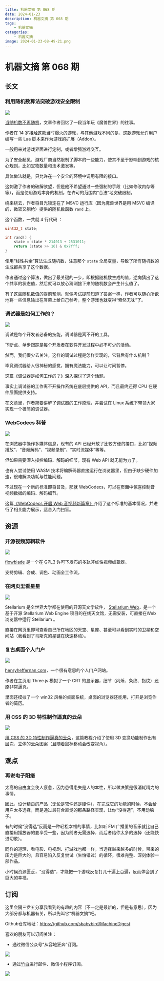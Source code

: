 ```yaml
---
title: 机器文摘 第 068 期
date: 2024-01-23
description: 机器文摘 第 068 期
tags: 
    - 机器文摘
categories:
    - 机器文摘
image: 2024-01-23-08-49-21.png
---
```

# 机器文摘 第 068 期

## 长文
### 利用随机数算法突破游戏安全限制
![](2024-01-23-08-47-28.png)

[当随机数不再随机](https://orlp.net/blog/when-random-isnt/)，文章作者回忆了一段当年玩《魔兽世界》的往事。

作者在 14 岁接触这款当时爆火的游戏，与其他游戏不同的是，这款游戏允许用户编写一些 Lua 脚本来作为游戏的扩展（Addon）。

一般用来对游戏界面进行定制，或者增强游戏交互。

为了安全起见，游戏厂商当然限制了脚本的一些能力，使其不至于影响到游戏的核心规则，比如宝物数量和法术激发等。

具体做法就是，只允许在一个安全的环境中调用有限的接口。

这刺激了作者的破解欲望，但是他不希望通过一些强制的手段（比如修改内存等等），而是使用游戏本身的机制，在许可的范围内“合法”地突破限制。

绕来绕去，作者将目光锁定在了 MSVC 运行库（因为魔兽世界是用 MSVC 编译的，微软又躺枪）提供的随机数函数 `rand` 上。

这个函数，一共就 4 行代码 ：
```c
uint32_t state;

int rand() {
    state = state * 214013 + 2531011;
    return (state >> 16) & 0x7fff;
}
```

使用“线性共余”算法生成随机数，注意那个 `state` 全局变量，导致了所有随机数的生成都共享了这个数据。

作者通过这个算法，做出了最关键的一步，即根据随机数生成的值，逆向猜出了这个共享的状态值，然后就可以放心猜测接下来的随机数会产生什么值了。

有了这些随机数值的提前预测，就像考试提前知道了答案一样，作者可以随心所欲地将一些信息输出在屏幕上给自己参考，整个游戏也就变得“索然无味”了。

### 调试器是如何工作的？
![](2024-01-23-08-47-46.png)

调试是每个开发者必备的技能，调试器是离不开的工具。

下断点、单步跟踪是每个开发者在软件开发过程中必不可少的活动。

然而，我们很少去关注，这样的调试过程是怎样实现的，它背后有什么机制？

毕竟调试器给人很神秘的感觉，拥有魔法能力，可以让时间暂停。

这篇[《调试器是如何工作的？》](http://www.alexonlinux.com/how-debugger-works)深入探讨了这个话题。

事实上调试器的工作离不开操作系统在底层提供的 API，而且最终还得 CPU 在硬件层面提供支持。

在文章里，作者简要讲解了调试器的工作原理，并尝试在 Linux 系统下带领大家实现一个极简的调试器。

### WebCodecs 科普
![](2024-01-23-08-49-03.png)

在浏览器中操作多媒体信息，现有的 API 已经开放了比较方便的接口，比如“视频播放”、“音频解码”、“视频录制”、“实时流媒体”等等。

但如果需要深入操控编码、解码的细节，现有 Web API 就无能为力了。

也有人尝试使用 WASM 技术将编解码器直接运行在浏览器里，但由于缺少硬件加速，很难解决功耗与性能问题。

不过现在一个新的标准即将普及，那就 WebCodecs，可以在页面中惊喜控制音视频数据的编码、解码细节。

这篇[《WebCodecs 开启 Web 音视频新篇章》](https://hughfenghen.github.io/posts/2023/10/06/webcodecs-new-era-for-media-on-the-web/)介绍了这个标准的基本情况，并进行了相关能力展示，适合入门扫盲。
​​​

## 资源
### 开源视频剪辑软件
![](2024-01-23-08-49-21.png)

[flowblade](https://jliljebl.github.io/flowblade/) 是一个在 GPL3 许可下发布的多轨非线性视频编辑器。

支持剪辑、合成、调色、动画全工作流。 ​​​

### 在网页里看星星
![](2024-01-23-08-49-32.png)

Stellarium 是全世界大学都在使用的开源天文学软件， [Stellarium Web](https://stellarium-web.org/)，是一个基于开源 Stellarium Web Engine 项目的在线天文馆，无需安装，可直接在Web 浏览器中运行 Stellarium 。

直接在网页里即可查看自己所在地区的天空、星座、甚至可以看到实时的卫星和空间站（我看到了马斯克的星链在快速移动）。

### 复古桌面个人门户
![](2024-01-23-08-49-42.png)

[henryheffernan.com](https://henryheffernan.com)，一个很有意思的个人门户网站。

作者在主页用 Three.js 模拟了一个 CRT 的显示器，细节（闪烁、条纹、指纹）还原非常逼真。

里面还模拟了一个 win32 风格的桌面系统，桌面的浏览器还能用，打开是浏览作者的简历。

### 用 CSS 的 3D 特性制作逼真的云朵
![](2024-01-23-08-49-53.png)

[用 CSS 的 3D 特性制作逼真的云朵](https://www.clicktorelease.com/blog/how-to-make-clouds-with-css-3d/)，这篇教程介绍了使用 3D 变换功能制作出有层次、立体的云朵图案（且随着鼠标移动会改变视角）。 

## 观点
### 再说电子阳痿
太高的自由度会使人疲惫，因为患得患失是人的本性，所以做决策是很消耗精力的事情。

因此，设计精良的产品（无论是软件还是硬件），在完成它的功能的时候，不会给用户太多选择，而是通过最符合直觉的那条路径实现，让你“没得选”，不用动脑子。

有的时候“没得选”反而是一种轻松幸福的事情，比如听 FM 广播里的音乐就比自己直接用播放器的要享受一些，因为前者无需选择，而后者给你太多的选择（还能快进切歌）。

同样的道理，看电影、电视剧、打游戏也都一样，当选择越来越多的时候，带来的压力是巨大的，且容易陷入反复尝试（生怕错过）的循环，很难完整、深刻体验一部作品。

小时候资源匮乏，“没得选”，才能把一个游戏反复打几十遍上百遍，反而体会到了巨大的幸福。

## 订阅
这里会隔三岔五分享我看到的有趣的内容（不一定是最新的，但是有意思），因为大部分都与机器有关，所以先叫它“机器文摘”吧。

Github仓库地址：https://github.com/sbabybird/MachineDigest

喜欢的朋友可以订阅关注：

- 通过微信公众号“从容地狂奔”订阅。

![](../weixin.jpg)

- 通过[竹白](https://zhubai.love/)进行邮件、微信小程序订阅。

![](../zhubai.jpg)

